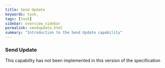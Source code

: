 ```yaml
---
title: Send Update
keywords: task, 
tags: [task]
sidebar: overview_sidebar
permalink: sendupdate.html
summary: "Introduction to the Send Update capability"
---
```


### Send Update ###

This capability has not been implemented in this version of the specification